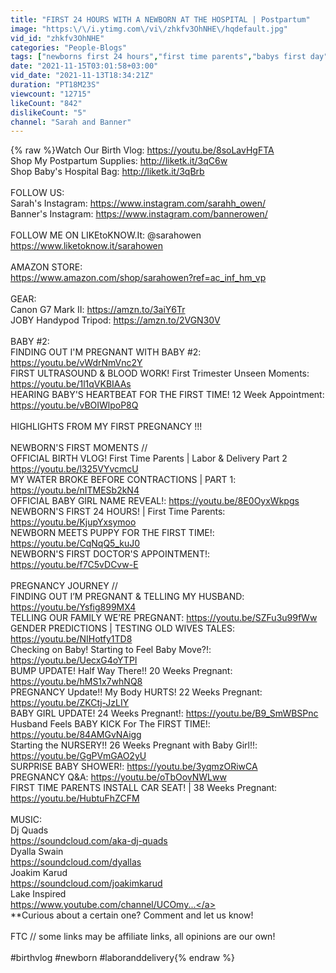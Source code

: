 ```yaml
---
title: "FIRST 24 HOURS WITH A NEWBORN AT THE HOSPITAL | Postpartum"
image: "https:\/\/i.ytimg.com\/vi\/zhkfv3OhNHE\/hqdefault.jpg"
vid_id: "zhkfv3OhNHE"
categories: "People-Blogs"
tags: ["newborns first 24 hours","first time parents","babys first day"]
date: "2021-11-15T03:01:58+03:00"
vid_date: "2021-11-13T18:34:21Z"
duration: "PT18M23S"
viewcount: "12715"
likeCount: "842"
dislikeCount: "5"
channel: "Sarah and Banner"
---
```

{% raw %}Watch Our Birth Vlog: <a rel="nofollow" target="blank" href="https://youtu.be/8soLavHgFTA">https://youtu.be/8soLavHgFTA</a><br />Shop My Postpartum Supplies: <a rel="nofollow" target="blank" href="http://liketk.it/3qC6w">http://liketk.it/3qC6w</a><br />Shop Baby's Hospital Bag: <a rel="nofollow" target="blank" href="http://liketk.it/3qBrb">http://liketk.it/3qBrb</a><br /><br />FOLLOW US:<br />Sarah's Instagram: <a rel="nofollow" target="blank" href="https://www.instagram.com/sarahh_owen/">https://www.instagram.com/sarahh_owen/</a><br />Banner's Instagram: <a rel="nofollow" target="blank" href="https://www.instagram.com/bannerowen/">https://www.instagram.com/bannerowen/</a><br /><br />FOLLOW ME ON LIKEtoKNOW.It: @sarahowen<br /><a rel="nofollow" target="blank" href="https://www.liketoknow.it/sarahowen">https://www.liketoknow.it/sarahowen</a><br /><br />AMAZON STORE: <br /><a rel="nofollow" target="blank" href="https://www.amazon.com/shop/sarahowen?ref=ac_inf_hm_vp">https://www.amazon.com/shop/sarahowen?ref=ac_inf_hm_vp</a><br /><br />GEAR: <br />Canon G7 Mark II: <a rel="nofollow" target="blank" href="https://amzn.to/3aiY6Tr">https://amzn.to/3aiY6Tr</a><br />JOBY Handypod Tripod: <a rel="nofollow" target="blank" href="https://amzn.to/2VGN30V">https://amzn.to/2VGN30V</a><br /><br />BABY #2:<br />FINDING OUT I'M PREGNANT WITH BABY #2: <a rel="nofollow" target="blank" href="https://youtu.be/vWdrNmVnc2Y">https://youtu.be/vWdrNmVnc2Y</a><br />FIRST ULTRASOUND &amp; BLOOD WORK! First Trimester Unseen Moments: <a rel="nofollow" target="blank" href="https://youtu.be/1l1qVKBIAAs">https://youtu.be/1l1qVKBIAAs</a><br />HEARING BABY'S HEARTBEAT FOR THE FIRST TIME! 12 Week Appointment:<br /><a rel="nofollow" target="blank" href="https://youtu.be/vBOIWlpoP8Q">https://youtu.be/vBOIWlpoP8Q</a><br /><br />HIGHLIGHTS FROM MY FIRST PREGNANCY !!!<br /><br />NEWBORN'S FIRST MOMENTS //<br />OFFICIAL BIRTH VLOG! First Time Parents | Labor &amp; Delivery Part 2 <a rel="nofollow" target="blank" href="https://youtu.be/l325VYvcmcU">https://youtu.be/l325VYvcmcU</a><br />MY WATER BROKE BEFORE CONTRACTIONS | PART 1: <a rel="nofollow" target="blank" href="https://youtu.be/nITMESb2kN4">https://youtu.be/nITMESb2kN4</a><br />OFFICIAL BABY GIRL NAME REVEAL!: <a rel="nofollow" target="blank" href="https://youtu.be/8E0OyxWkpgs">https://youtu.be/8E0OyxWkpgs</a> <br />NEWBORN'S FIRST 24 HOURS! | First Time Parents: <a rel="nofollow" target="blank" href="https://youtu.be/KjupYxsymoo">https://youtu.be/KjupYxsymoo</a><br />NEWBORN MEETS PUPPY FOR THE FIRST TIME!: <a rel="nofollow" target="blank" href="https://youtu.be/CqNqQ5_kuJ0">https://youtu.be/CqNqQ5_kuJ0</a><br />NEWBORN'S FIRST DOCTOR'S APPOINTMENT!: <a rel="nofollow" target="blank" href="https://youtu.be/f7C5vDCvw-E">https://youtu.be/f7C5vDCvw-E</a><br /><br />PREGNANCY JOURNEY //<br />FINDING OUT I’M PREGNANT &amp; TELLING MY HUSBAND: <a rel="nofollow" target="blank" href="https://youtu.be/Ysfig899MX4">https://youtu.be/Ysfig899MX4</a><br />TELLING OUR FAMILY WE’RE PREGNANT: <a rel="nofollow" target="blank" href="https://youtu.be/SZFu3u99fWw">https://youtu.be/SZFu3u99fWw</a><br />GENDER PREDICTIONS | TESTING OLD WIVES TALES: <a rel="nofollow" target="blank" href="https://youtu.be/NIHotfy1TD8">https://youtu.be/NIHotfy1TD8</a><br />Checking on Baby! Starting to Feel Baby Move?!: <a rel="nofollow" target="blank" href="https://youtu.be/UecxG4oYTPI">https://youtu.be/UecxG4oYTPI</a><br />BUMP UPDATE! Half Way There!! 20 Weeks Pregnant: <a rel="nofollow" target="blank" href="https://youtu.be/hMS1x7whNQ8">https://youtu.be/hMS1x7whNQ8</a><br />PREGNANCY Update!! My Body HURTS! 22 Weeks Pregnant: <a rel="nofollow" target="blank" href="https://youtu.be/ZKCtj-JzLIY">https://youtu.be/ZKCtj-JzLIY</a><br />BABY GIRL UPDATE! 24 Weeks Pregnant!: <a rel="nofollow" target="blank" href="https://youtu.be/B9_SmWBSPnc">https://youtu.be/B9_SmWBSPnc</a><br />Husband Feels BABY KICK For The FIRST TIME!: <a rel="nofollow" target="blank" href="https://youtu.be/84AMGvNAigg">https://youtu.be/84AMGvNAigg</a><br />Starting the NURSERY!! 26 Weeks Pregnant with Baby Girl!!: <a rel="nofollow" target="blank" href="https://youtu.be/GgPVmGAO2yU">https://youtu.be/GgPVmGAO2yU</a><br />SURPRISE BABY SHOWER!: <a rel="nofollow" target="blank" href="https://youtu.be/3yqmzORiwCA">https://youtu.be/3yqmzORiwCA</a><br />PREGNANCY Q&amp;A: <a rel="nofollow" target="blank" href="https://youtu.be/oTbOovNWLww">https://youtu.be/oTbOovNWLww</a><br />FIRST TIME PARENTS INSTALL CAR SEAT! | 38 Weeks Pregnant: <a rel="nofollow" target="blank" href="https://youtu.be/HubtuFhZCFM">https://youtu.be/HubtuFhZCFM</a><br /><br />MUSIC:<br />Dj Quads<br /><a rel="nofollow" target="blank" href="https://soundcloud.com/aka-dj-quads">https://soundcloud.com/aka-dj-quads</a><br />Dyalla Swain<br /><a rel="nofollow" target="blank" href="https://soundcloud.com/dyallas">https://soundcloud.com/dyallas</a><br />Joakim Karud<br /><a rel="nofollow" target="blank" href="https://soundcloud.com/joakimkarud">https://soundcloud.com/joakimkarud</a><br />Lake Inspired<br /><a rel="nofollow" target="blank" href="https://www.youtube.com/channel/UCOmy...">https://www.youtube.com/channel/UCOmy...</a><br />**Curious about a certain one? Comment and let us know!<br /><br />FTC // some links may be affiliate links, all opinions are our own!<br /><br />#birthvlog #newborn #laboranddelivery{% endraw %}
